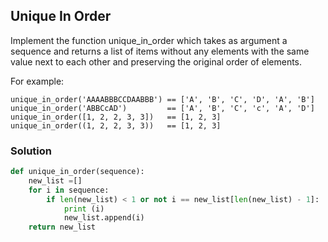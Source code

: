 ## Unique In Order
Implement the function unique_in_order which takes as argument a sequence and returns a list of items without any elements with the same value next to each other and preserving the original order of elements.

For example:
```
unique_in_order('AAAABBBCCDAABBB') == ['A', 'B', 'C', 'D', 'A', 'B']
unique_in_order('ABBCcAD')         == ['A', 'B', 'C', 'c', 'A', 'D']
unique_in_order([1, 2, 2, 3, 3])   == [1, 2, 3]
unique_in_order((1, 2, 2, 3, 3))   == [1, 2, 3]
```
### Solution
```python
def unique_in_order(sequence):
    new_list =[]
    for i in sequence:
        if len(new_list) < 1 or not i == new_list[len(new_list) - 1]:
            print (i)
            new_list.append(i)
    return new_list
```

